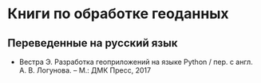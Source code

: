 # Книги по обработке геоданных

## Переведенные на русский язык
- Вестра Э. Разработка геоприложений на языке Python / пер. с англ. А. В. Логунова. – М.: ДМК Пресс, 2017